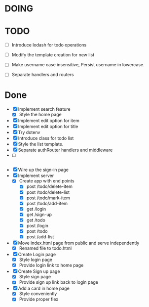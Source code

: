 # DOING

    
# TODO

  - [ ] Introduce lodash for todo operations
  - [ ] Modify the template creation for new list

  - [ ] Make username case insensitive, Persist username in lowercase.
  - [ ] Separate handlers and routers

# Done

  - [x] Implement search feature
    - [x] Style the home page
  - [x] Implement edit option for item
  - [x] Implement edit option for title
  - [x] Try dotenv
  - [x] Introduce class for todo list
  - [x] Style the list template.
  - [x] Separate authRouter handlers and middleware
  - [ ] ~~~Parameterize logger middleware~~~
  - [x] Wire up the sign-in page
  - [x] Implement server
    - [x] Create app with end points
      - [x] post /todo/delete-item
      - [x] post /todo/delete-list
      - [x] post /todo/mark-item
      - [x] post /todo/add-item
      - [x] get /login
      - [x] get /sign-up
      - [x] get /todo
      - [x] post /login
      - [x] post /todo
      - [x] post /add-list
- [x] Move index.html page from public and serve independently
  - [x] Renamed file to todo.html
- [x] Create Login page
  - [x] Style login page
  - [x] Provide login link to home page
- [x] Create Sign up page
  - [x] Style sign page
  - [x] Provide sign up link back to login page
- [x] Add a card in home page
  - [x] Style conveniently
  - [x] Provide proper flex
